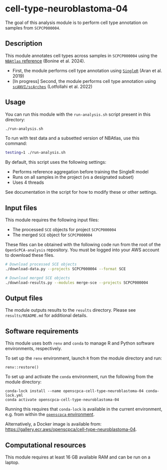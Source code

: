# cell-type-neuroblastoma-04

The goal of this analysis module is to perform cell type annotation on samples from `SCPCP000004`.

## Description

This module annotates cell types across samples in `SCPCP000004` using the [`NBAtlas` reference](https://doi.org/10.1016/j.celrep.2024.114804) (Bonine et al. 2024).

* First, the module performs cell type annotation using [`SingleR`](https://doi.org/10.1016/j.celrep.2024.114804) (Aran et al. 2019)
* [In progress] Second, the module performs cell type annotation using [`scANVI/scArches`](https://doi.org/10.1038/s41587-021-01001-7) (Lotfollahi et al. 2022)

## Usage

You can run this module with the `run-analysis.sh` script present in this directory:

```sh
./run-analysis.sh
```

To run with test data and a subsetted version of NBAtlas, use this command:
```sh
testing=1 ./run-analysis.sh
```

By default, this script uses the following settings:
* Performs reference aggregation before training the SingleR model
* Runs on all samples in the project (vs a designated subset)
* Uses 4 threads

See documentation in the script for how to modify these or other settings.

## Input files

This module requires the following input files:

* The processed `SCE` objects for project `SCPCP000004`
* The merged `SCE` object for `SCPCP000004`

These files can be obtained with the following code run from the root of the `OpenScPCA-analysis` repository.
You must be logged into your AWS account to download these files.

```sh
# Download processed SCE objects
./download-data.py --projects SCPCP000004 --format SCE

# Download merged SCE objects
./download-results.py --modules merge-sce --projects SCPCP000004
```

## Output files

The module outputs results to the `results` directory.
Please see `results/README.md` for additional details.

## Software requirements

This module uses both `renv` and `conda` to manage R and Python software environments, respectively.

To set up the `renv` environment, launch `R` from the module directory and run:

```
renv::restore()
```

To set up and activate the `conda` environment, run the following from the module directory:

```
conda-lock install --name openscpca-cell-type-neuroblastoma-04 conda-lock.yml
conda activate openscpca-cell-type-neuroblastoma-04
```

Running this requires that `conda-lock` is available in the current environment, e.g. from within the [`openscpca` environment](https://openscpca.readthedocs.io/en/latest/technical-setup/environment-setup/setup-conda/#create-an-openscpca-conda-environment).


Alternatively, a Docker image is available from: <https://gallery.ecr.aws/openscpca/cell-type-neuroblastoma-04>.


## Computational resources

This module requires at least 16 GB available RAM and can be run on a laptop.
